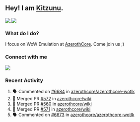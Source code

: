 ## Hey! I am [Kitzunu](https://Github.com/Kitzunu).

<a href="https://github-readme-stats.kitzunu.vercel.app/api?username=Kitzunu&show_icons=true&theme=dark">
  <img align="center" src="https://github-readme-stats.kitzunu.vercel.app/api?username=Kitzunu&show_icons=true&theme=dark" />
</a>
<a href="https://github-readme-stats.kitzunu.vercel.app/api?username=Kitzunu&show_icons=true&theme=dark">
  <img align="center" src="https://github-readme-stats.vercel.app/api/top-langs/?username=Kitzunu&layout=compact&theme=dark" />
</a>

### What do I do?

I focus on WoW Emulation at [AzerothCore](https://Github.com/AzerothCore). Come join us ;)

### Connect with me
[![](https://img.shields.io/badge/AzerothCore%20Discord-Connect%20with%20me!-green)](https://discord.com/invite/gkt4y2x)

### Recent Activity

<!--START_SECTION:activity-->
1. 🗣 Commented on [#6684](https://github.com/azerothcore/azerothcore-wotlk/issues/6684) in [azerothcore/azerothcore-wotlk](https://github.com/azerothcore/azerothcore-wotlk)
2. 🎉 Merged PR [#572](https://github.com/azerothcore/wiki/pull/572) in [azerothcore/wiki](https://github.com/azerothcore/wiki)
3. 🎉 Merged PR [#560](https://github.com/azerothcore/wiki/pull/560) in [azerothcore/wiki](https://github.com/azerothcore/wiki)
4. 🎉 Merged PR [#571](https://github.com/azerothcore/wiki/pull/571) in [azerothcore/wiki](https://github.com/azerothcore/wiki)
5. 🗣 Commented on [#6673](https://github.com/azerothcore/azerothcore-wotlk/issues/6673) in [azerothcore/azerothcore-wotlk](https://github.com/azerothcore/azerothcore-wotlk)
<!--END_SECTION:activity-->
